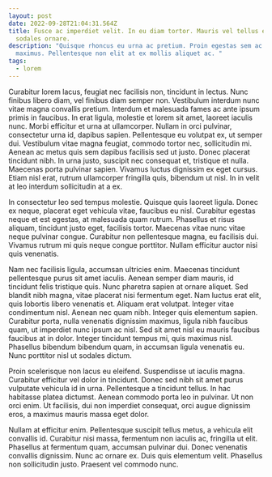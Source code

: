 ```yaml
---
layout: post
date: 2022-09-28T21:04:31.564Z
title: Fusce ac imperdiet velit. In eu diam tortor. Mauris vel tellus eget neque
  sodales ornare.
description: "Quisque rhoncus eu urna ac pretium. Proin egestas sem ac venenatis
  maximus. Pellentesque non elit at ex mollis aliquet ac. "
tags:
  - lorem
---
```

Curabitur lorem lacus, feugiat nec facilisis non, tincidunt in lectus. Nunc finibus libero diam, vel finibus diam semper non. Vestibulum interdum nunc vitae magna convallis pretium. Interdum et malesuada fames ac ante ipsum primis in faucibus. In erat ligula, molestie et lorem sit amet, laoreet iaculis nunc. Morbi efficitur et urna at ullamcorper. Nullam in orci pulvinar, consectetur urna id, dapibus sapien. Pellentesque eu volutpat ex, ut semper dui. Vestibulum vitae magna feugiat, commodo tortor nec, sollicitudin mi. Aenean ac metus quis sem dapibus facilisis sed ut justo. Donec placerat tincidunt nibh. In urna justo, suscipit nec consequat et, tristique et nulla. Maecenas porta pulvinar sapien. Vivamus luctus dignissim ex eget cursus. Etiam nisl erat, rutrum ullamcorper fringilla quis, bibendum ut nisl. In in velit at leo interdum sollicitudin at a ex.

In consectetur leo sed tempus molestie. Quisque quis laoreet ligula. Donec ex neque, placerat eget vehicula vitae, faucibus eu nisl. Curabitur egestas neque et est egestas, at malesuada quam rutrum. Phasellus et risus aliquam, tincidunt justo eget, facilisis tortor. Maecenas vitae nunc vitae neque pulvinar congue. Curabitur non pellentesque magna, eu facilisis dui. Vivamus rutrum mi quis neque congue porttitor. Nullam efficitur auctor nisi quis venenatis.

Nam nec facilisis ligula, accumsan ultricies enim. Maecenas tincidunt pellentesque purus sit amet iaculis. Aenean semper diam mauris, id tincidunt felis tristique quis. Nunc pharetra sapien at ornare aliquet. Sed blandit nibh magna, vitae placerat nisi fermentum eget. Nam luctus erat elit, quis lobortis libero venenatis et. Aliquam erat volutpat. Integer vitae condimentum nisl. Aenean nec quam nibh. Integer quis elementum sapien. Curabitur porta, nulla venenatis dignissim maximus, ligula nibh faucibus quam, ut imperdiet nunc ipsum ac nisl. Sed sit amet nisl eu mauris faucibus faucibus at in dolor. Integer tincidunt tempus mi, quis maximus nisl. Phasellus bibendum bibendum quam, in accumsan ligula venenatis eu. Nunc porttitor nisl ut sodales dictum.

Proin scelerisque non lacus eu eleifend. Suspendisse ut iaculis magna. Curabitur efficitur vel dolor in tincidunt. Donec sed nibh sit amet purus vulputate vehicula id in urna. Pellentesque a tincidunt tellus. In hac habitasse platea dictumst. Aenean commodo porta leo in pulvinar. Ut non orci enim. Ut facilisis, dui non imperdiet consequat, orci augue dignissim eros, a maximus mauris massa eget dolor.

Nullam at efficitur enim. Pellentesque suscipit tellus metus, a vehicula elit convallis id. Curabitur nisi massa, fermentum non iaculis ac, fringilla ut elit. Phasellus at fermentum quam, accumsan pulvinar dui. Donec venenatis convallis dignissim. Nunc ac ornare ex. Duis quis elementum velit. Phasellus non sollicitudin justo. Praesent vel commodo nunc.